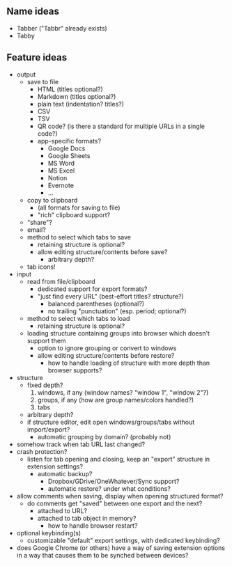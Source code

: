 ## Name ideas

- Tabber ("Tabbr" already exists)
- Tabby

## Feature ideas

- output
  - save to file
    - HTML (titles optional?)
    - Markdown (titles optional?)
    - plain text (indentation? titles?)
    - CSV
    - TSV
    - QR code? (is there a standard for multiple URLs in a single code?)
    - app-specific formats?
      - Google Docs
      - Google Sheets
      - MS Word
      - MS Excel
      - Notion
      - Evernote
      - …
  - copy to clipboard
    - (all formats for saving to file)
    - "rich" clipboard support?
  - "share"?
  - email?
  - method to select which tabs to save
    - retaining structure is optional?
    - allow editing structure/contents before save?
      - arbitrary depth?
  - tab icons!
- input
  - read from file/clipboard
    - dedicated support for export formats?
    - "just find every URL" (best-effort titles? structure?)
      - balanced parentheses (optional?)
      - no trailing "punctuation" (esp. period; optional?)
  - method to select which tabs to load
    - retaining structure is optional?
  - loading structure containing groups into browser which doesn't support them
    - option to ignore grouping or convert to windows
    - allow editing structure/contents before restore?
      - how to handle loading of structure with more depth than browser
        supports?
- structure
  - fixed depth?
    1. windows, if any (window names? "window 1", "window 2"?)
    2. groups, if any (how are group names/colors handled?)
    3. tabs
  - arbitrary depth?
  - if structure editor, edit open windows/groups/tabs without import/export?
    - automatic grouping by domain? (probably not)
- somehow track when tab URL last changed?
- crash protection?
  - listen for tab opening and closing, keep an "export" structure in extension
    settings?
    - automatic backup?
      - Dropbox/GDrive/OneWhatever/Sync support?
      - automatic restore? under what conditions?
- allow comments when saving, display when opening structured format?
  - do comments get "saved" between one export and the next?
    - attached to URL?
    - attached to tab object in memory?
      - how to handle browser restart?
- optional keybinding(s)
  - customizable "default" export settings, with dedicated keybinding?
- does Google Chrome (or others) have a way of saving extension options in a
  way that causes them to be synched between devices?
